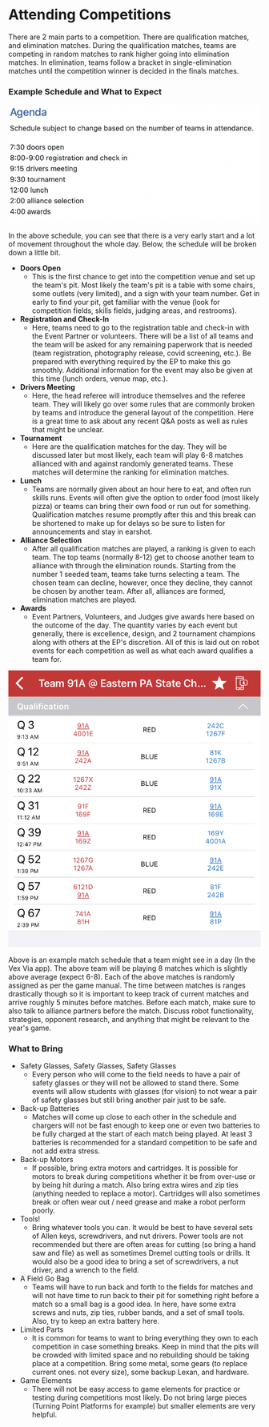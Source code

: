 # Attending Competitions

There are 2 main parts to a competition. There are qualification matches, and elimination matches. During the qualification matches, teams are competing in random matches to rank higher going into elimination matches. In elimination, teams follow a bracket in single-elimination matches until the competition winner is decided in the finals matches.&#x20;

### Example Schedule and What to Expect

![Example Competition Schedule](<../../../.gitbook/assets/Screen Shot 2021-12-30 at 5.52.54 PM.png>)

In the above schedule, you can see that there is a very early start and a lot of movement throughout the whole day. Below, the schedule will be broken down a little bit.

* **Doors Open**
  * This is the first chance to get into the competition venue and set up the team's pit. Most likely the team's pit is a table with some chairs, some outlets (very limited), and a sign with your team number. Get in early to find your pit, get familiar with the venue (look for competition fields, skills fields, judging areas, and restrooms).&#x20;
* **Registration and Check-In**
  * Here, teams need to go to the registration table and check-in with the Event Partner or volunteers. There will be a list of all teams and the team will be asked for any remaining paperwork that is needed (team registration, photography release, covid screening, etc.). Be prepared with everything required by the EP to make this go smoothly. Additional information for the event may also be given at this time (lunch orders, venue map, etc.).&#x20;
* **Drivers Meeting**
  * Here, the head referee will introduce themselves and the referee team. They will likely go over some rules that are commonly broken by teams and introduce the general layout of the competition. Here is a great time to ask about any recent Q\&A posts as well as rules that might be unclear.&#x20;
* **Tournament**
  * Here are the qualification matches for the day. They will be discussed later but most likely, each team will play 6-8 matches allianced with and against randomly generated teams. These matches will determine the ranking for elimination matches.&#x20;
* **Lunch**
  * Teams are normally given about an hour here to eat, and often run skills runs. Events will often give the option to order food (most likely pizza) or teams can bring their own food or run out for something. Qualification matches resume promptly after this and this break can be shortened to make up for delays so be sure to listen for announcements and stay in earshot.&#x20;
* **Alliance Selection**
  * After all qualification matches are played, a ranking is given to each team. The top teams (normally 8-12) get to choose another team to alliance with through the elimination rounds. Starting from the number 1 seeded team, teams take turns selecting a team. The chosen team can decline, however, once they decline, they cannot be chosen by another team. After all, alliances are formed, elimination matches are played.&#x20;
* **Awards**
  * Event Partners, Volunteers, and Judges give awards here based on the outcome of the day. The quantity varies by each event but generally, there is excellence, design, and 2 tournament champions along with others at the EP's discretion. All of this is laid out on robot events for each competition as well as what each award qualifies a team for.&#x20;

![Example Match Schedule for Team 91A](<../../../.gitbook/assets/91A schedule.PNG>)

Above is an example match schedule that a team might see in a day (In the Vex Via app). The above team will be playing 8 matches which is slightly above average (expect 6-8). Each of the above matches is randomly assigned as per the game manual. The time between matches is ranges drastically though so it is important to keep track of current matches and arrive roughly 5 minutes before matches. Before each match, make sure to also talk to alliance partners before the match. Discuss robot functionality, strategies, opponent research, and anything that might be relevant to the year's game.&#x20;

### What to Bring

* Safety Glasses, Safety Glasses, Safety Glasses
  * Every person who will come to the field needs to have a pair of safety glasses or they will not be allowed to stand there. Some events will allow students with glasses (for vision) to not wear a pair of safety glasses but still bring another pair just to be safe.&#x20;
* Back-up Batteries
  * Matches will come up close to each other in the schedule and chargers will not be fast enough to keep one or even two batteries to be fully charged at the start of each match being played. At least 3 batteries is recommended for a standard competition to be safe and not add extra stress.&#x20;
* Back-up Motors
  * If possible, bring extra motors and cartridges. It is possible for motors to break during competitions whether it be from over-use or by being hit during a match. Also bring extra wires and zip ties (anything needed to replace a motor). Cartridges will also sometimes break or often wear out / need grease and make a robot perform poorly.   &#x20;
* Tools!
  * Bring whatever tools you can. It would be best to have several sets of Allen keys, screwdrivers, and nut drivers. Power tools are not recommended but there are often areas for cutting (so bring a hand saw and file) as well as sometimes Dremel cutting tools or drills. It would also be a good idea to bring a set of screwdrivers, a nut driver, and a wrench to the field.&#x20;
* A Field Go Bag
  * Teams will have to run back and forth to the fields for matches and will not have time to run back to their pit for something right before a match so a small bag is a good idea. In here, have some extra screws and nuts, zip ties, rubber bands, and a set of small tools. Also, try to keep an extra battery here.
* Limited Parts
  * It is common for teams to want to bring everything they own to each competition in case something breaks. Keep in mind that the pits will be crowded with limited space and no rebuilding should be taking place at a competition. Bring some metal, some gears (to replace current ones. not every size), some backup Lexan, and hardware.&#x20;
* Game Elements
  * There will not be easy access to game elements for practice or testing during competitions most likely. Do not bring large pieces (Turning Point Platforms for example) but smaller elements are very helpful.&#x20;
